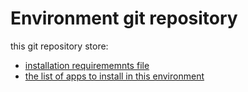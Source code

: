 # Environment git repository

this git repository store:
 
 * [installation requirememnts file](jx-requirements.yml) 
 * [the list of apps to install in this environment](jx-apps.yml)